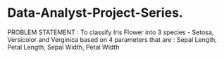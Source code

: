 # Data-Analyst-Project-Series.

PROBLEM STATEMENT :
To classify Iris Flower into 3 species - Setosa, Versicolor and Verginica based on 4 parameters that are :
Sepal Length, Petal Length, Sepal Width, Petal Width

